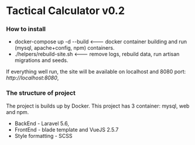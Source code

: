 # Tactical Calculator v0.2

### How to install

* docker-compose up -d --build <--- docker container building and run (mysql, apache+config, npm) containers.
* ./helpers/rebuild-site.sh <--- remove logs, rebuild data, run artisan migrations and seeds.

If everything well run, the site will be available on localhost and 8080 port:
*http://localhost:8080*, 

### The structure of project
The project is builds up by Docker. This project has 3 container: mysql, web and npm.

- BackEnd - Laravel 5.6,
- FrontEnd - blade template and VueJS 2.5.7
- Style formatting - SCSS